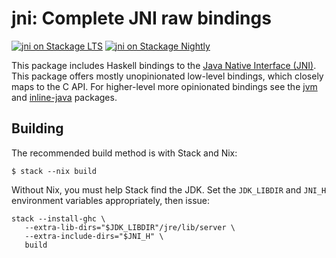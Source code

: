 # jni: Complete JNI raw bindings

[![jni on Stackage LTS](http://stackage.org/package/jni/badge/lts)](http://stackage.org/lts/package/jni)
[![jni on Stackage Nightly](http://stackage.org/package/jni/badge/nightly)](http://stackage.org/nightly/package/jni)

This package includes Haskell bindings to the
[Java Native Interface (JNI)][jni]. This package offers mostly
unopinionated low-level bindings, which closely maps to the C API. For
higher-level more opinionated bindings see the [jvm][haskell-jvm] and
[inline-java][inline-java] packages.

[jni]: https://docs.oracle.com/javase/8/docs/technotes/guides/jni/spec/jniTOC.html
[haskell-jvm]: https://github.com/tweag/inline-java/tree/master/jvm
[inline-java]: https://github.com/tweag/inline-java/

## Building

The recommended build method is with Stack and Nix:

```
$ stack --nix build
```

Without Nix, you must help Stack find the JDK. Set the `JDK_LIBDIR`
and `JNI_H` environment variables appropriately, then issue:

```
stack --install-ghc \
   --extra-lib-dirs="$JDK_LIBDIR"/jre/lib/server \
   --extra-include-dirs="$JNI_H" \
   build
```
